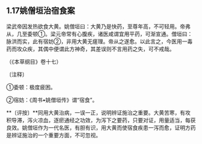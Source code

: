 ## 1.17姚僧垣治宿食案

梁武帝因发热欲食大黄。姚僧垣曰：大黄乃是快药，至尊年高，不可轻用。帝弗从，几至委顿①。梁元帝常有心腹疾，诸医咸谓宜用平药，可渐宣通。僧垣曰：脉洪而实，此有宿妨②，非用大黄无瘥理。帝从之遂愈。以此言之，今医用一毒药而攻众疾，其偶中便谓此方神奇，其差误则不言用药之失，可不戒哉。

（《本草纲目》卷十七）

〔注释〕

①委顿：极度疲困。

②宿妨：《周书•姚僧垣传》谓“宿食”。

**〔评按〕**同用大黄治病，一误一正，说明辨证施治之重要。大黄苦寒，有攻积导滞，泻火凉血，逐瘀通经之功效，为泻下之要药，只要对证，用量适当，每获良效。姚僧垣作为一代名医，有胆有识，用大黄而使宿食疾患一泻而愈，证明方药是辨证施治的一个重要方面，不可忽视。
